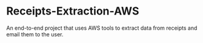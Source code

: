 # Receipts-Extraction-AWS
An end-to-end project that uses AWS tools to extract data from receipts and email them to the user.
